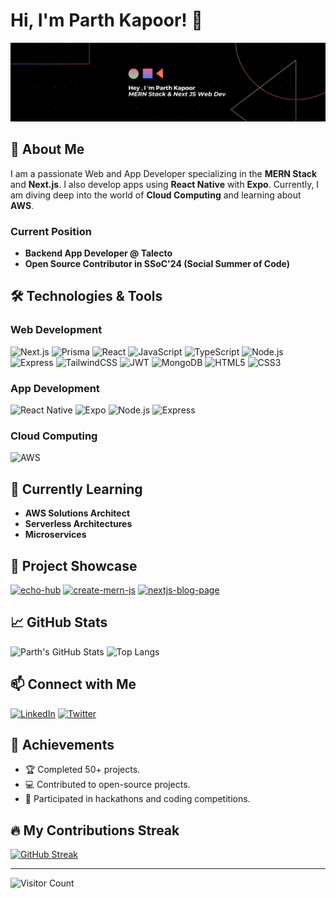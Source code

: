 # Hi, I'm Parth Kapoor! 👋

![Banner](https://raw.githubusercontent.com/parthkapoor-dev/parthkapoor-dev/main/banner.png)

## 🚀 About Me

I am a passionate Web and App Developer specializing in the **MERN Stack** and **Next.js**. I also develop apps using **React Native** with **Expo**. Currently, I am diving deep into the world of **Cloud Computing** and learning about **AWS**.

### Current Position
- **Backend App Developer @ Talecto**
- **Open Source Contributor in SSoC'24 (Social Summer of Code)**

## 🛠️ Technologies & Tools

### Web Development
![Next.js](https://img.shields.io/badge/-Next.js-000000?logo=next.js&logoColor=white&style=for-the-badge)
![Prisma](https://img.shields.io/badge/-Prisma-2D3748?logo=prisma&logoColor=white&style=for-the-badge)
![React](https://img.shields.io/badge/-React-61DAFB?logo=react&logoColor=black&style=for-the-badge)
![JavaScript](https://img.shields.io/badge/-JavaScript-F7DF1E?logo=javascript&logoColor=black&style=for-the-badge)
![TypeScript](https://img.shields.io/badge/-TypeScript-007ACC?logo=typescript&logoColor=white&style=for-the-badge)
![Node.js](https://img.shields.io/badge/-Node.js-339933?logo=node.js&logoColor=white&style=for-the-badge)
![Express](https://img.shields.io/badge/-Express-000000?logo=express&logoColor=white&style=for-the-badge)
![TailwindCSS](https://img.shields.io/badge/-TailwindCSS-38B2AC?logo=tailwind-css&logoColor=white&style=for-the-badge)
![JWT](https://img.shields.io/badge/-JWT-000000?logo=json-web-tokens&logoColor=white&style=for-the-badge)
![MongoDB](https://img.shields.io/badge/-MongoDB-47A248?logo=mongodb&logoColor=white&style=for-the-badge)
![HTML5](https://img.shields.io/badge/-HTML5-E34F26?logo=html5&logoColor=white&style=for-the-badge)
![CSS3](https://img.shields.io/badge/-CSS3-1572B6?logo=css3&logoColor=white&style=for-the-badge)


### App Development
![React Native](https://img.shields.io/badge/-React%20Native-61DAFB?logo=react&logoColor=black&style=for-the-badge)
![Expo](https://img.shields.io/badge/-Expo-000020?logo=expo&logoColor=white&style=for-the-badge)
![Node.js](https://img.shields.io/badge/-Node.js-339933?logo=node.js&logoColor=white&style=for-the-badge)
![Express](https://img.shields.io/badge/-Express-000000?logo=express&logoColor=white&style=for-the-badge)

### Cloud Computing
![AWS](https://img.shields.io/badge/-AWS-232F3E?logo=amazon-aws&logoColor=white&style=for-the-badge)

## 🌱 Currently Learning

- **AWS Solutions Architect**
- **Serverless Architectures**
- **Microservices**

## 🎥 Project Showcase

[![echo-hub](https://img.shields.io/badge/-echo--hub-FF4088?logo=github&style=for-the-badge)](https://github.com/parthkapoor-dev/echo-hub)
[![create-mern-js](https://img.shields.io/badge/-create--mern--js-FF4088?logo=github&style=for-the-badge)](https://github.com/parthkapoor-dev/create-mern-js)
[![nextjs-blog-page](https://img.shields.io/badge/-nextjs--blog--page-FF4088?logo=github&style=for-the-badge)](https://github.com/parthkapoor-dev/nextjs-blog-page)

## 📈 GitHub Stats

![Parth's GitHub Stats](https://github-readme-stats.vercel.app/api?username=parthkapoor-dev&show_icons=true&theme=radical)
![Top Langs](https://github-readme-stats.vercel.app/api/top-langs/?username=parthkapoor-dev&layout=compact&theme=radical)

## 📫 Connect with Me

[![LinkedIn](https://img.shields.io/badge/-LinkedIn-0077B5?logo=linkedin&logoColor=white&style=for-the-badge)](https://linkedin.com/in/parthkapoor)
[![Twitter](https://img.shields.io/badge/-Twitter-1DA1F2?logo=twitter&logoColor=white&style=for-the-badge)](https://twitter.com/parthkapoor)

## 🏅 Achievements

- 🏆 Completed 50+ projects.
- 💻 Contributed to open-source projects.
- 🥇 Participated in hackathons and coding competitions.

## 🔥 My Contributions Streak

[![GitHub Streak](https://github-readme-streak-stats.herokuapp.com?user=parthkapoor-dev&theme=radical)](https://git.io/streak-stats)

---

![Visitor Count](https://komarev.com/ghpvc/?username=parthkapoor-dev&style=flat-square&color=blue)
